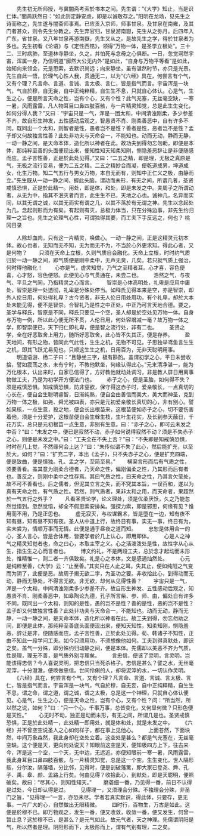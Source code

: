 <!-- { "loadSidebar": true } -->
　　先生初无所师授，与冀闇斋考索於书本之间。先生谓：“《大学》知止，当是识仁体。”闇斋跃然曰：“如此则定静安虑，即是以诚敬存之。”阳明在龙场，见先生之诗而称之，先生遂与闇斋师事焉。已应贡入京师，师事甘泉。及甘泉在南雍，及其门者甚众，则令先生分教之。先生弃官归，甘泉游南嶽，先生从之弥月。后四年入广东，省甘泉。又八年甘泉再游南嶽，先生又从之。是故先生之学，得於甘泉者为多也。先生初看《论语》与《定性西铭》，领得“万物一体，是圣学立根处”。三十二、三时病肺，至道林寺静坐，久之，并怕死与念母之心俱断。一日，忽觉洞然宇宙，浑属一身，乃信明道“廓然大公无内外”是如此，“自身与万物平等看”是如此，始知向来领会，元是思索，去默识尚远；向来静坐，虽有湛然时节，亦只是光景。先生自此一悟，於理气心性人我，贯通无二，以为“《六经》具在，何尝言有个气，又有个理？凡言命、言道、言诚、言太极、言仁，皆是指气而言。宇宙浑是一块气，气自於穆，自无妄，自中正纯粹精，自生生不息，只就自心体认。心是气，生生之心，便是所言天命之性，岂有个心，又有个性？此气充塞，无丝毫空缺，一寒一暑，风雨露雷，凡人物耳目口鼻四肢百骸，与一片精灵知觉，总是此生生变化，如何分得人我？”又曰：“宇宙只是一气，浑是一团太和，中间清浊刚柔，多少参差不齐，故自形生神发，五性感动后观之，智愚贤不肖、刚柔善恶中，自有许多不同。既同出一个太和，则智者是性，愚者岂不是性？善者是性，恶者岂不是性？孟子却又何故独言性善？此处非功夫与天命合一，不能知也。动而无动，静而无静，一动一静之间，是天命本体，造化所以神者在此。故功夫到得勿忘勿助，即便是本体，那纯粹至善的头面便现出来，便知性知天知柔知刚，恻隐羞恶辞让是非便随感而应。孟子言性善，正是於此处见得。”又曰：“二五之精，即是理，无极之真原是气，无极之流行变易，便为二五之精。二五之精妙合而凝，便乾道成男，坤道成女，化生万物。知二气五行与男女万物，本自无而有，则知中正仁义之极，由静而立。”先生既从一动一静之间，握此头脑，谓动而未形，有无之间，所谓几者，圣贤戒慎恐惧，正是於此精一。用处，即是体，和处，即是未发之中。夫周子之所谓动者，从无为中，指其不泯灭者而言，此生生不已，天地之心也。诚神几，名异而实同，以其无谓之诚，以其无而实有谓之几，以其不落於有无谓之神。先生以念起处为几，念起则形而为有矣。有起则有灭，总极力体当，只在分殊边事，非先生约归理一之旨也。先生之论理气心性，可谓独得其要，而工夫下手反远之，何也？
桃冈日录

　　人除却血肉，只有这一片精灵，唤做心。一动一静之间，正是这精灵元初本体。故心也者，无知而无不知，无为而无不为，不当於心外更求知。得此心者，又是何物？
　　只须在天命上立根，久则气质自会融化。天命上立根，时时约气质归於一动一静之间，即气质便是刚中柔中，无声无臭，几矣。若只就气质上强治，何时得他融化！
　　心亦是气，虚灵知觉，乃气之至精者耳。心才喜，容色便喜，心才怒，容色便怒。此便见心与气贯通在，未尝二也。
　　浩然之气，与夜气、平旦之气同，乃指精灵之心而言。
　　智崇是心体高明处，礼卑是应用中庸处，智崇是理一处透彻，礼卑是分殊处停当。如释氏见得本来是空，亦是智崇，却外人伦日用，何处得礼卑？古今贤者，非无人伦日用处用功，有个礼卑，却於大本处未能见得，便不是智崇。合智礼乃是性之中正处，中正乃可言天地合德。要之，圣学与释氏，智原是不同，释氏只要见一个空，圣人却是於空处见万物一体。自身与万物一例，所以此心便无所不贯，人伦日用，何处容增减一毫？故万物一体之学，即智崇便已，天下归仁即礼卑，便是智之流行处，非有二也。
　　圣贤之学，全在好恶取舍上用力，随所好恶取舍，此心皆不失其正，便是存养。
　　盈天地间，有形之物，皆同此气此性，生生之机，无物不可见。子思独举鸢鱼言生生之机，即其飞跃尤易见也。只顺这生生之机，日用百为，无非天聪明用事。
　　明道语游、杨二子曰：“且静坐三字，极有斟酌。盖谓初学之心，平日未尝收拾，譬如震荡之水，未有宁时，不教他默坐，何缘认得此心。”元来清净湛一，能为万化根本，认出来时，自家已信得了，方好教他就动处调习，非是教人屏日用离事物做工夫，乃是为初学开方便法门也。
　　赤子之心，便是圣胎，如何得不失？须是戒慎恐惧。知戒慎恐惧，防非窒欲，保守得这赤子时，爱亲敬长，一点真切的心长在，便自会生聪明睿智，日渐纯熟，便自会由善信而美大，美大而神圣，克到万物一体之极，如尧、舜光被四表，亦只是元初爱亲敬长真切的心，非有别心。譬如果核，一点生意，投之地，便会长出根苗来，这根苗便如赤子之心，切不要伤害着他，须是十分爱护，这根苗便自会生榦生枝，生叶生花实，及长到参天蔽日，千花万实，总只是元初根苗一点生意，非别有生意。曰：“赤子之心，即可云未发之中否？”曰：“未发之中，便已是寂然不动，赤子如何说得寂然不动？须是不失赤子之心，则便是未发之中。”曰：“工夫全在不失上否？”曰：“不失即是知戒慎恐惧，时时在几上觉，不然缘何会上达？”曰：“朱传似谓不失了此心，然后能扩充，以至於大，如何？”曰：“扩充二字，本出《孟子》，只不失赤子之心，便是扩充四端，便是致曲，便是慎独。孔、孟之学，至简至易。”
　　横渠言形而后有气质之性，须要善看。盖其意为刚柔合德者，乃天命之性，偏刚偏柔之性，乃其形而后有者也。善反之，则刚中柔中之性存焉。其曰气质之性，曰天命之性，乃其言欠莹处，故不可不善看也。后之儒者，但泥其立言之失，而不究其本旨，一误百和，遂以为真有天命之性，有气质之性。若然，则气质者，果非太和之用，而天命者，果超然於一气五行之外乎？
　　凡看圣贤论学，论义理处，须是优柔厌饫，久之乃能忽然觉悟到。忽然觉悟，却全不假思索安排矣。强探力索，即是邪思，何缘有见？惟用而不用，乃是正思也。
　　虚无寂灭，与权谋霸术，皆是堕在一边，知有夜不知有昼，知有昼不知有夜。圣人从中道上行，故终日有事，实无一事，终日有为，实未尝为，情顺万事而无情。此便是通乎昼夜之道而知。
　　忠恕是体用合一的心，圣人言心，皆是合体用，皆要学者於几上认心，即用即体。
　　心是人之神气之精灵知觉者也，命之曰心，本取主宰之义。心之活泼泼处是性，故性字从心从生，指生生之心而言者也。
　　博文约礼，不是两段工夫，总於念才起动而未形处，惟精惟一，则二者一齐俱致矣。礼是心之本体，文是感通灿然处。
　　心元是纯粹至善，《大学》云：“止至善。”其实只在人止之耳。失其止，便如纯阳之气变而为阴了，此便是恶。故周子揭无欲二字，为圣功之要。非收拾此心，到得动而无动，静而无静处，不得言无欲。非无欲，却何从见得性善？
　　宇宙只是一气，浑是一个太和，中间清浊刚柔多少参差不齐。故自形生神发、五性感动后观之，知愚贤不肖、刚柔善恶中，如皋陶论九德，孔子所言柴、参、师、由，偏处自有许多不同。既同出一个太和，则知的是性，愚的岂不是性？善的是性，恶的岂不是性？孟子却又何故独言性善？此处非功夫与天命合一，不能知也。动而无动，静而无静，一动一静之间，是天命本体，造化所以神者在此。故工夫到得，勿忘勿助之间，即便是此体，那纯粹至善底头面便现出来，便知天知性，知柔知刚，恻隐羞恶，辞让是非，便随感而应。孟子言性善，正於此处见得。荀、韩诸子不知性，正由不知此一段学问工夫。如今只须用功，不须想像他如何。工夫到得真默处，即识之矣。盖气一分殊，即分殊约归动静之间，便是本体。先儒却以美恶不齐为气质，性是理，理无不善，是气质外别寻理矣。
　　言忠信，便该了灵明，言灵明，岂能该得忠信？今人喜说灵明，把忠信只当死杀格子。忠信是甚么？譬之水，无丝毫泥滓，十分澄澈，便唤做忠信。世间伶俐的人，却将泥滓的水，一切认作灵明。
　　《六经》具在，何尝言有个气，又有个理？凡言命、言道、言诚、言太极、言仁，皆是指气而言。宇宙浑是一块气，气自於穆，自无妄，自中正纯粹精，自生生不息，谓之命，谓之道，谓之诚，谓之太极，总是这一个神理，只就自心体认便见。心是气，生生之心，便是天命之性，岂有个心，又有个性？问：“所当然，所以然之说，如何？”曰：“只一个心，千事万事，总皆变化，又何显何微？只形色便是天性。”
　　心无时不动，独正是动而未形，有无之间，所谓几是也。圣贤戒慎恐惧，正是於此处精一，此处精一即用处，就是体和处，就是未发之中。
　　《六经》并不曾空空说圣人之心如何样子，都在事上见他心。
　　上面苍然，下面块然，中间万象森然，我此身却在空处立着。这空处是甚么？都是气充塞在，无丝毫空缺。这个便是天，更向何处说天？知眼前这空是天，便知极四方上下，往古来今，浑是这一个空，一个天，无中边，无远近。亦便知眼前一寒一暑，风雨露雷，我此身耳目口鼻四肢百骸，与一片精灵知觉，总是这一个空。生生变化，世人隔形骸，分尔汝，隔藩墙，分比邻，见得时，便是剖破藩篱，即大家已登尧、舜、孔子、禹、皋、颜、孟路上行矣。何由见得？收拾此心，到默处，即是天聪明，便照破矣。故曰：“尽其心，则知性知天。”
　　磨砻细一番，乃见得一番，前日不认得是过处，今日却认得是过。
　　见得理一，又须理会分殊。不独理会分殊，非圣门之旨，“见得理一”一言，亦恐未尽。学者若真实默识，得此体，只要存，更无事。一片广大的心，自然做出无限精微。
　　四时行，百物生，万古是如此，这便是於穆不已。即万物观之，发生一番，便又收敛，收敛一番，便又发生，何曾一暂止息？这於穆不已，是甚么？是元气如此。故元气者，天之神理。先儒谓阴阳是气，所以然者是理。阴阳形而下，太极形而上，谓有气别有理，二之矣。
